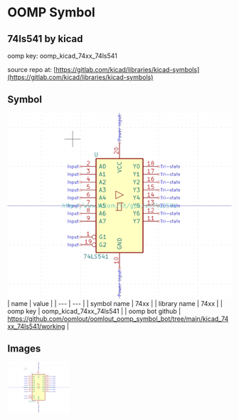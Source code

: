 # OOMP Symbol  
## 74ls541  by kicad  
  
oomp key: oomp_kicad_74xx_74ls541  
  
source repo at: [https://gitlab.com/kicad/libraries/kicad-symbols](https://gitlab.com/kicad/libraries/kicad-symbols)  
## Symbol  
  
[![working.png](working_600.png)](working.png)  
| name | value | 
| --- | --- | 
| symbol name | 74xx | 
| library name | 74xx | 
| oomp key | oomp_kicad_74xx_74ls541 | 
| oomp bot github | https://github.com/oomlout/oomlout_oomp_symbol_bot/tree/main/kicad_74xx_74ls541/working | 
## Images  
  
[![working.png](working_140.png)](working.png)  
